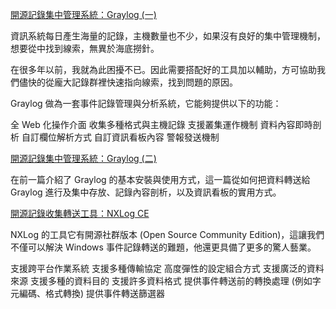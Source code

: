 


[開源記錄集中管理系統：Graylog (一)](https://ithelp.ithome.com.tw/articles/10222725)

資訊系統每日產生海量的記錄，主機數量也不少，如果沒有良好的集中管理機制，想要從中找到線索，無異於海底撈針。

在很多年以前，我就為此困擾不已。因此需要搭配好的工具加以輔助，方可協助我們儘快的從龐大記錄群裡快速指向線索，找到問題的原因。

Graylog 做為一套事件記錄管理與分析系統，它能夠提供以下的功能：

全 Web 化操作介面
收集多種格式與主機記錄
支援叢集運作機制
資料內容即時剖析
自訂欄位解析方式
自訂資訊看板內容
警報發送機制


[開源記錄集中管理系統：Graylog (二)](https://ithelp.ithome.com.tw/articles/10223191)

在前一篇介紹了 Graylog 的基本安裝與使用方式，這一篇從如何把資料轉送給 Graylog 進行及集中存放、記錄內容剖析，以及資訊看板的實用方式。

[開源記錄收集轉送工具：NXLog CE](https://ithelp.ithome.com.tw/articles/10223658)

NXLog 的工具它有開源社群版本 (Open Source Community Edition)，這讓我們不僅可以解決 Windows 事件記錄轉送的難題，他還更具備了更多的驚人藝業。

支援跨平台作業系統
支援多種傳輸協定
高度彈性的設定組合方式
支援廣泛的資料來源
支援多種的資料目的
支援許多資料格式
提供事件轉送前的轉換處理 (例如字元編碼、格式轉換)
提供事件轉送篩選器
